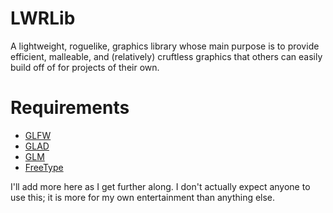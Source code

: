 # LWRLib
 A lightweight, roguelike, graphics library whose main purpose is to provide efficient, malleable, and (relatively) cruftless graphics that others can easily build off of for projects of their own.

# Requirements
- [GLFW](https://www.glfw.org/)
- [GLAD](https://glad.dav1d.de/#language=c&specification=gl&api=gl%3D4.6&api=gles1%3Dnone&api=gles2%3Dnone&api=glsc2%3Dnone&profile=compatibility&extensions=GL_ARB_debug_output&extensions=GL_ARB_draw_elements_base_vertex&extensions=GL_ARB_draw_indirect&extensions=GL_ARB_draw_instanced&extensions=GL_ARB_multi_draw_indirect&extensions=GL_ARB_vertex_array_object&extensions=GL_ARB_vertex_attrib_binding&extensions=GL_ARB_vertex_buffer_object&loader=on)
- [GLM](https://github.com/g-truc/glm)
- [FreeType](http://freetype.org/)

I'll add more here as I get further along. I don't actually expect anyone to use this; it is more for my own entertainment than anything else.